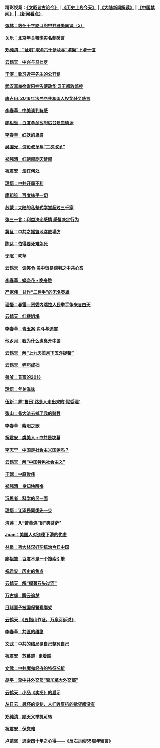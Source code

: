 #### 精彩视频：[《文昭谈古论今》](http://45.32.25.56/wenzhao) | [《历史上的今天》](http://45.32.25.56/today-in-history) | [《大陆新闻解读》](http://45.32.25.56/ntdtv-comedy) | [《中国禁闻》](http://45.32.25.56/ntdtv-news) | [《新闻看点》](http://45.32.25.56/news-insight) 

 #### [张林：站在十字路口的中共驻美间谍（3）](../pages/nsc993/n11023043.md?t=02040931) 

#### [关乐：北京年关鞭炮实名制感言](../pages/nsc993/n11022630.md?t=02040931) 

#### [郑纯清：“证明”取消六千多项与“清廉”下滑十位](../pages/nsc993/n11022638.md?t=02040931) 

#### [云鹤天：中兴与马杜罗](../pages/nsc993/n11022620.md?t=02040931) 

#### [于溟：致习近平先生的公开信](../pages/nsc993/n11022593.md?t=02040931) 

#### [武汉富商徐崇阳控告傅政华 习王都敢监控](../pages/nsc993/n11022212.md?t=02040931) 

#### [唐吉田: 2018年法兰西共和国人权奖获奖感言](../pages/nsc993/n11021537.md?t=02040931) 

#### [李春草：中美谈判有感](../pages/nsc993/n11019776.md?t=02040931) 

#### [廖祖笙：百度李彦宏的后台是血债派](../pages/nsc993/n11019767.md?t=02040931) 

#### [李春草：红妖的蛊惑](../pages/nsc993/n11017095.md?t=02040931) 

#### [吴国光：试论改革与“二次改革”](../pages/nsc993/n11017055.md?t=02040931) 

#### [郑纯清：红朝闹剧天禁闹](../pages/nsc993/n11017030.md?t=02040931) 

#### [祝君安：法在何处](../pages/nsc993/n11017021.md?t=02040931) 

#### [理悟：中共开局不利](../pages/nsc993/n11016938.md?t=02040931) 

#### [廖祖笙：百度抹平一切](../pages/nsc993/n11014925.md?t=02040931) 

#### [苏蒙：大陆的私塾式学堂超过三千家](../pages/nsc993/n11014334.md?t=02040931) 

#### [张三一言：利益决定感情 感情决定行为](../pages/nsc993/n11012463.md?t=02040931) 

#### [冀旦：中共之摇篮地腐败塌方](../pages/nsc993/n11009533.md?t=02040931) 

#### [陈达：怕得要死难免死](../pages/nsc993/n11009520.md?t=02040931) 

#### [无眠：吃草](../pages/nsc993/n11007940.md?t=02040931) 

#### [云鹤天：调笑令‧美中贸易谈判之中共心态](../pages/nsc993/n11007670.md?t=02040931) 

#### [李春草：蝶恋花  •  晚舟愁](../pages/nsc993/n11006605.md?t=02040931) 

#### [严家伟：甘作“二传手”的无名英雄](../pages/nsc993/n11005340.md?t=02040931) 

#### [理悟：春雷—贺委内瑞拉人民举手争来自由天](../pages/nsc993/n11005334.md?t=02040931) 

#### [云鹤天：红楼坍塌](../pages/nsc993/n11005318.md?t=02040931) 

#### [李春草：青玉案·内斗与迫害](../pages/nsc993/n11005306.md?t=02040931) 

#### [他乡月：我为什么也离开中国](../pages/nsc993/n11003553.md?t=02040931) 

#### [云鹤天：解“上九天揽月下五洋捉鳖”](../pages/nsc993/n11000750.md?t=02040931) 

#### [云鹤天：弄巧成拙](../pages/nsc993/n11000722.md?t=02040931) 

#### [兽爷：首富的2018](../pages/nsc993/n11000693.md?t=02040931) 

#### [理悟：年关滋味](../pages/nsc993/n10998847.md?t=02040931) 

#### [伍新：解“鲁迅‘路是人走出来的’假哲理”](../pages/nsc993/n10998777.md?t=02040931) 

#### [张山：修大法去掉了我的赌性](../pages/nsc993/n10997702.md?t=02040931) 

#### [李春草：紫阳之歌](../pages/nsc993/n10997679.md?t=02040931) 

#### [祝君安：虞美人 • 中共是坟墓](../pages/nsc993/n10996090.md?t=02040931) 

#### [李志宁：中国是社会主义国家吗？](../pages/nsc993/n10996097.md?t=02040931) 

#### [云鹤天：解“中国特色社会主义”](../pages/nsc993/n10996043.md?t=02040931) 

#### [千瑞：中原俊伟](../pages/nsc993/n10995401.md?t=02040931) 

#### [郑纯清：良知快醒悔](../pages/nsc993/n10995385.md?t=02040931) 

#### [沉思者：科学的另一面](../pages/nsc993/n10996074.md?t=02040931) 

#### [理悟：江泽民同类先一步](../pages/nsc993/n10995378.md?t=02040931) 

#### [清莲：从“苦黄连”到“笑菩萨”](../pages/nsc993/n10995466.md?t=02040931) 

#### [Joan：美国人对道德下滑的忧虑](../pages/nsc993/n10995424.md?t=02040931) 

#### [林泉：斯大林汉奸在统治今日中国](../pages/nsc993/n10995210.md?t=02040931) 

#### [廖祖笙：百度不是一个搜索引擎](../pages/nsc993/n10994961.md?t=02040931) 

#### [祝君安：历史的焦点](../pages/nsc993/n10994925.md?t=02040931) 

#### [云鹤天：解“摸著石头过河”](../pages/nsc993/n10993325.md?t=02040931) 

#### [万古缘：腾云追梦](../pages/nsc993/n10993120.md?t=02040931) 

#### [目睹妻子被国保警察绑架](../pages/nsc993/n10991525.md?t=02040931) 

#### [云鹤天：《五指山作证，万泉河诉说》](../pages/nsc993/n10991603.md?t=02040931) 

#### [李春草：共匪的维稳](../pages/nsc993/n10991348.md?t=02040931) 

#### [文武：中共的结局是自己整死自己](../pages/nsc993/n10989899.md?t=02040931) 

#### [祝君安：苏幕遮 · 走着瞧](../pages/nsc993/n10988901.md?t=02040931) 

#### [文武：中共魔鬼经济的特征分析](../pages/nsc993/n10987387.md?t=02040931) 

#### [胡平：驳中共外交部“驳加拿大外交部”](../pages/nsc993/n10987378.md?t=02040931) 

#### [云鹤天：小品《卖拐》的启示](../pages/nsc993/n10984392.md?t=02040931) 

#### [丛日云：最坏的专制，人们连反抗的欲望都没有](../pages/nsc993/n10984377.md?t=02040931) 

#### [郑纯清：顺天义举机可转](../pages/nsc993/n10984369.md?t=02040931) 

#### [祝君安：保党难](../pages/nsc993/n10984362.md?t=02040931) 

#### [卢蒙坚：思索四十年之心得——《反右运动55周年留言》](../pages/nsc993/n10984355.md?t=02040931) 

